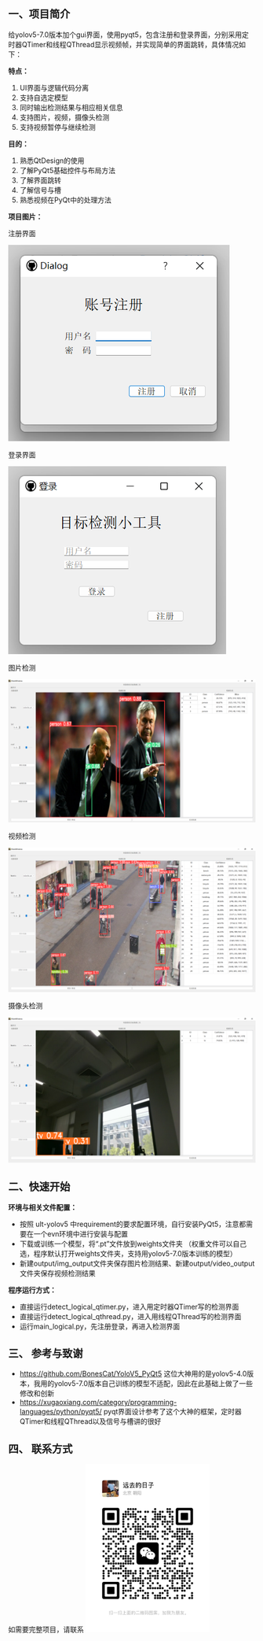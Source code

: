 ## **一、项目简介**
给yolov5-7.0版本加个gui界面，使用pyqt5，包含注册和登录界面，分别采用定时器QTimer和线程QThread显示视频帧，并实现简单的界面跳转，具体情况如下：

**特点：**
 1. UI界面与逻辑代码分离
 2. 支持自选定模型
 3. 同时输出检测结果与相应相关信息
 4. 支持图片，视频，摄像头检测
 5. 支持视频暂停与继续检测

**目的：**
 1. 熟悉QtDesign的使用
 2. 了解PyQt5基础控件与布局方法
 3. 了解界面跳转
 4. 了解信号与槽
 5. 熟悉视频在PyQt中的处理方法

**项目图片：**

注册界面

![登录界面](data/register.png)

登录界面

![注册界面](data/login.png)

图片检测

![图片检测](data/picture.png)

视频检测

![视频检测](data/video.png)

摄像头检测

![摄像头检测](data/camera.png)

## **二、快速开始**
**环境与相关文件配置：**
 - 按照 ult-yolov5 中requirement的要求配置环境，自行安装PyQt5，注意都需要在一个evn环境中进行安装与配置
 - 下载或训练一个模型，将“.pt”文件放到weights文件夹 （权重文件可以自己选，程序默认打开weights文件夹，支持用yolov5-7.0版本训练的模型）
 - 新建output/img_output文件夹保存图片检测结果、新建output/video_output文件夹保存视频检测结果

**程序运行方式：**

 - 直接运行detect_logical_qtimer.py，进入用定时器QTimer写的检测界面
 - 直接运行detect_logical_qthread.py，进入用线程QThread写的检测界面
 - 运行main_logical.py，先注册登录，再进入检测界面

## **三、 参考与致谢**
 - https://github.com/BonesCat/YoloV5_PyQt5  这位大神用的是yolov5-4.0版本，我用的yolov5-7.0版本自己训练的模型不适配，因此在此基础上做了一些修改和创新
 - https://xugaoxiang.com/category/programming-languages/python/pyqt5/  pyqt界面设计参考了这个大神的框架，定时器QTimer和线程QThread以及信号与槽讲的很好

## **四、 联系方式**
如需要完整项目，请联系
<img src="data/wechat.jpg" width="50%">



